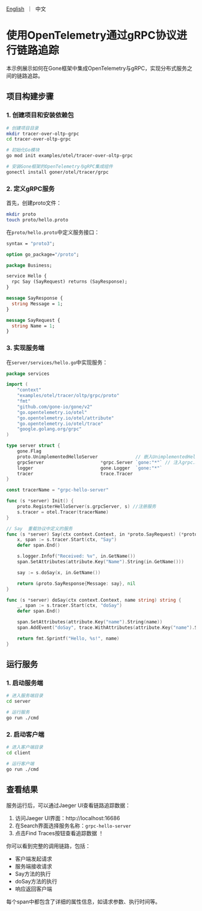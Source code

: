 [//]: # (desc: 使用OpenTelemetry通过gRPC协议进行链路追踪)

<p>
    <a href="README.md">English</a>&nbsp ｜&nbsp 中文
</p>

# 使用OpenTelemetry通过gRPC协议进行链路追踪

本示例展示如何在Gone框架中集成OpenTelemetry与gRPC，实现分布式服务之间的链路追踪。

## 项目构建步骤

### 1. 创建项目和安装依赖包

```bash
# 创建项目目录
mkdir tracer-over-oltp-grpc
cd tracer-over-oltp-grpc

# 初始化Go模块
go mod init examples/otel/tracer-over-oltp-grpc

# 安装Gone框架的OpenTelemetry与gRPC集成组件
gonectl install goner/otel/tracer/grpc
```

### 2. 定义gRPC服务

首先，创建proto文件：

```bash
mkdir proto
touch proto/hello.proto
```

在`proto/hello.proto`中定义服务接口：

```protobuf
syntax = "proto3";

option go_package="/proto";

package Business;

service Hello {
  rpc Say (SayRequest) returns (SayResponse);
}

message SayResponse {
  string Message = 1;
}

message SayRequest {
  string Name = 1;
}
```

### 3. 实现服务端

在`server/services/hello.go`中实现服务：

```go
package services

import (
	"context"
	"examples/otel/tracer/oltp/grpc/proto"
	"fmt"
	"github.com/gone-io/gone/v2"
	"go.opentelemetry.io/otel"
	"go.opentelemetry.io/otel/attribute"
	"go.opentelemetry.io/otel/trace"
	"google.golang.org/grpc"
)

type server struct {
	gone.Flag
	proto.UnimplementedHelloServer              // 嵌入UnimplementedHelloServer
	grpcServer                     *grpc.Server `gone:"*"` // 注入grpc.Server
	logger                         gone.Logger  `gone:"*"`
	tracer                         trace.Tracer
}

const tracerName = "grpc-hello-server"

func (s *server) Init() {
	proto.RegisterHelloServer(s.grpcServer, s) //注册服务
	s.tracer = otel.Tracer(tracerName)
}

// Say  重载协议中定义的服务
func (s *server) Say(ctx context.Context, in *proto.SayRequest) (*proto.SayResponse, error) {
	x, span := s.tracer.Start(ctx, "Say")
	defer span.End()

	s.logger.Infof("Received: %v", in.GetName())
	span.SetAttributes(attribute.Key("Name").String(in.GetName()))

	say := s.doSay(x, in.GetName())

	return &proto.SayResponse{Message: say}, nil
}

func (s *server) doSay(ctx context.Context, name string) string {
	_, span := s.tracer.Start(ctx, "doSay")
	defer span.End()

	span.SetAttributes(attribute.Key("name").String(name))
	span.AddEvent("doSay", trace.WithAttributes(attribute.Key("name").String(name)))

	return fmt.Sprintf("Hello, %s!", name)
}
```

## 运行服务

### 1. 启动服务端

```bash
# 进入服务端目录
cd server

# 运行服务
go run ./cmd
```

### 2. 启动客户端

```bash
# 进入客户端目录
cd client

# 运行客户端
go run ./cmd
```

## 查看结果

服务运行后，可以通过Jaeger UI查看链路追踪数据：

1. 访问Jaeger UI界面：http://localhost:16686
2. 在Search界面选择服务名称：`grpc-hello-server`
3. 点击Find Traces按钮查看追踪数据
！[](screenshot.png)

你可以看到完整的调用链路，包括：
- 客户端发起请求
- 服务端接收请求
- Say方法的执行
- doSay方法的执行
- 响应返回客户端

每个span中都包含了详细的属性信息，如请求参数、执行时间等。
